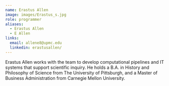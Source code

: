 ```yaml
---
name: Erastus Allen
image: images/Erastus_s.jpg
role: programmer
aliases:
  - Erastus Allen
  - E Allen
links:
  email: allene8@upmc.edu
  linkedin: erastusallen/
---
```


Erastus Allen works with the team to develop computational pipelines and IT systems that support scientific inquiry.  He holds a B.A. in History and Philosophy of Science from The University of Pittsburgh, and a Master of Business Administration from Carnegie Mellon University. 
